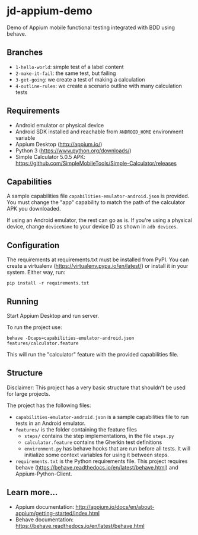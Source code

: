# jd-appium-demo

Demo of Appium mobile functional testing integrated with BDD using behave.

## Branches

* ``1-hello-world``: simple test of a label content
* ``2-make-it-fail``: the same test, but failing
* ``3-get-going``: we create a test of making a calculation
* ``4-outline-rules``: we create a scenario outline with many calculation tests

## Requirements

* Android emulator or physical device
* Android SDK installed and reachable from ``ANDROID_HOME`` environment variable
* Appium Desktop (http://appium.io/)
* Python 3 (https://www.python.org/downloads/)
* Simple Calculator 5.0.5 APK: https://github.com/SimpleMobileTools/Simple-Calculator/releases

## Capabilities

A sample capabilities file ``capabilities-emulator-android.json`` is provided. You must change the "app" capability to match the path of the calculator APK you downloaded.

If using an Android emulator, the rest can go as is. If you're using a physical device, change ``deviceName`` to your device ID as shown in ``adb devices``.

## Configuration

The requirements at requirements.txt must be installed from PyPI. You can create a virtualenv (https://virtualenv.pypa.io/en/latest/) or install it in your system. Either way, run:

```
pip install -r requirements.txt
```  

## Running

Start Appium Desktop and run server.

To run the project use:

```
behave -Dcaps=capabilities-emulator-android.json features/calculator.feature
```

This will run the "calculator" feature with the provided capabilities file.

## Structure

Disclaimer: This project has a very basic structure that shouldn't be used for large projects.

The project has the following files:

* ``capabilities-emulator-android.json`` is a sample capabilities file to run tests in an Android emulator.
* ``features/`` is the folder containing the feature files
  * ``steps/`` contains the step implementations, in the file ``steps.py``
  * ``calculator.feature`` contains the Gherkin test definitions
  * ``environment.py`` has behave hooks that are run before all tests. It will initialize some context variables for using it between steps.
* ``requirements.txt`` is the Python requirements file. This project requires behave (https://behave.readthedocs.io/en/latest/behave.html) and Appium-Python-Client.

## Learn more...

* Appium documentation: http://appium.io/docs/en/about-appium/getting-started/index.html
* Behave documentation: https://behave.readthedocs.io/en/latest/behave.html